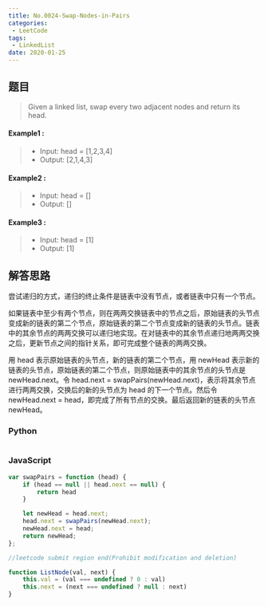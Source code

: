 ```yaml
---
title: No.0024-Swap-Nodes-in-Pairs
categories: 
 - LeetCode
tags:
 - LinkedList
date: 2020-01-25
---
```


## 题目
> Given a linked list, swap every two adjacent nodes and return its head.


#### Example1 :
> * Input: head = [1,2,3,4]
> * Output: [2,1,4,3]


#### Example2 :
> * Input: head = []
> * Output: []


#### Example3 :
> * Input: head = [1]
> * Output: [1]

## 解答思路
尝试递归的方式，递归的终止条件是链表中没有节点，或者链表中只有一个节点。 

如果链表中至少有两个节点，则在两两交换链表中的节点之后，原始链表的头节点变成新的链表的第二个节点，原始链表的第二个节点变成新的链表的头节点。链表中的其余节点的两两交换可以递归地实现。在对链表中的其余节点递归地两两交换之后，更新节点之间的指针关系，即可完成整个链表的两两交换。

用 head 表示原始链表的头节点，新的链表的第二个节点，用 newHead 表示新的链表的头节点，原始链表的第二个节点，则原始链表中的其余节点的头节点是 newHead.next。令 head.next = swapPairs(newHead.next)，表示将其余节点进行两两交换，交换后的新的头节点为 head 的下一个节点。然后令 newHead.next = head，即完成了所有节点的交换。最后返回新的链表的头节点 newHead。

### Python
```python

```
### JavaScript
```js
var swapPairs = function (head) {
    if (head == null || head.next == null) {
        return head
    }

    let newHead = head.next;
    head.next = swapPairs(newHead.next);
    newHead.next = head;
    return newHead;
};

//leetcode submit region end(Prohibit modification and deletion)

function ListNode(val, next) {
    this.val = (val === undefined ? 0 : val)
    this.next = (next === undefined ? null : next)
}
```
